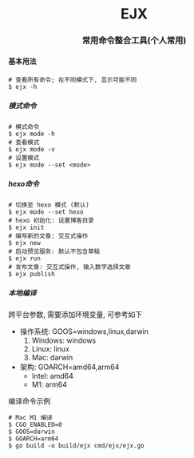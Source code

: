 <h1 align="center">
  EJX
</h1>

<h3 align="center">
  常用命令整合工具(个人常用)
</h3>

#### 基本用法

```shell
# 查看所有命令; 在不同模式下, 显示可能不同
$ ejx -h
```

##### 模式命令

```shell
# 模式命令
$ ejx mode -h
# 查看模式
$ ejx mode -v
# 设置模式
$ ejx mode --set <mode>
```

##### hexo命令

```shell
# 切换至 hexo 模式 (默认)
$ ejx mode --set hexo
# hexo 初始化: 设置博客目录
$ ejx init
# 编写新的文章: 交互式操作
$ ejx new
# 启动预览服务: 默认不包含草稿
$ ejx run
# 发布文章: 交互式操作, 输入数字选择文章
$ ejx publish
```

##### 本地编译

跨平台参数, 需要添加环境变量, 可参考如下

* 操作系统: GOOS=windows,linux,darwin
    1. Windows: windows
    2. Linux: linux
    3. Mac: darwin
* 架构: GOARCH=amd64,arm64
  * Intel: amd64
  * M1: arm64

编译命令示例

```shell
# Mac M1 编译 
$ CGO_ENABLED=0 
$ GOOS=darwin 
$ GOARCH=arm64 
$ go build -o build/ejx cmd/ejx/ejx.go
```
